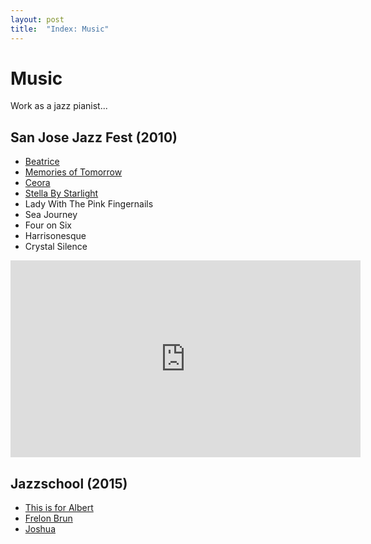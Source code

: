 ```yaml
---
layout: post
title:  "Index: Music"
---
```


# Music

Work as a jazz pianist...

## San Jose Jazz Fest (2010)

* [Beatrice](https://youtu.be/qPmA0NxPsbM)
* [Memories of Tomorrow](https://youtu.be/5oxQ38rMb60)
* [Ceora](https://youtu.be/fgbvIoe-F8s)
* [Stella By Starlight](https://youtu.be/5d80XyvstaU)
* Lady With The Pink Fingernails
* Sea Journey
* Four on Six
* Harrisonesque
* Crystal Silence

<iframe width="560" height="315" src="https://www.youtube.com/embed/qPmA0NxPsbM" title="YouTube video player" frameborder="0" allow="accelerometer; autoplay; clipboard-write; encrypted-media; gyroscope; picture-in-picture" allowfullscreen></iframe>

## Jazzschool (2015)
* [This is for Albert](https://youtu.be/HMpokm4l36A)
* [Frelon Brun](https://youtu.be/SVBfvU5cRNs)
* [Joshua](https://youtu.be/tH-XUwya-2Y)


